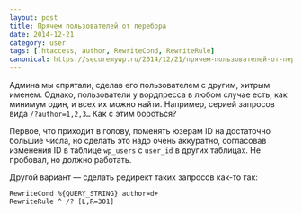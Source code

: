 ```yaml
---
layout: post
title: Прячем пользователей от перебора
date: 2014-12-21
category: user
tags: [.htaccess, author, RewriteCond, RewriteRule]
canonical: https://securemywp.ru/2014/12/21/прячем-пользователей-от-перебора/
---
```


Админа мы спрятали, сделав его пользователем с другим, хитрым именем. Однако, пользователи у вордпресса в любом случае есть, как минимум один, и всех их можно найти. Например, серией запросов вида `/?author=1,2,3…` Как с этим бороться?

Первое, что приходит в голову, поменять юзерам ID на достаточно большие числа, но сделать это надо очень аккуратно, согласовав изменения ID в таблице `wp_users` с `user_id` в других таблицах. Не пробовал, но должно работать.

Другой вариант — сделать редирект таких запросов как-то так:

```
RewriteCond %{QUERY_STRING} author=d+
RewriteRule ^ /? [L,R=301]
```

